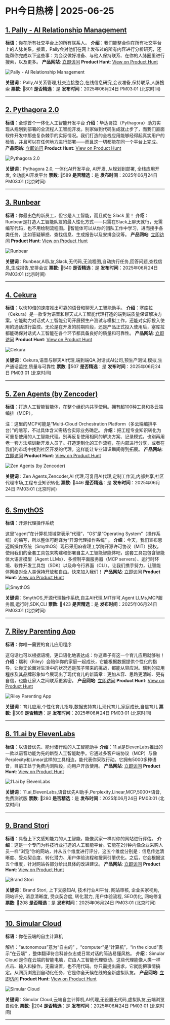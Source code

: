 # PH今日热榜 | 2025-06-25

## [1. Pally - AI Relationship Management](https://www.producthunt.com/posts/pally-ai-relationship-management?utm_campaign=producthunt-api&utm_medium=api-v2&utm_source=Application%3A+dev+%28ID%3A+189358%29)
**标语**：你在所有社交平台上的所有联系人。
**介绍**：我们能整合你在所有社交平台上的人脉关系。接着，Pally会对他们在网上发布过的所有内容进行分析研究，还能帮你完成以下这些事：为会议做好准备、与他人保持联系、在你的人脉圈里进行搜索，以及更多。
**产品网站**: [立即访问](https://www.producthunt.com/r/5KL7PO33VQEE52?utm_campaign=producthunt-api&utm_medium=api-v2&utm_source=Application%3A+dev+%28ID%3A+189358%29)
**Product Hunt**: [View on Product Hunt](https://www.producthunt.com/posts/pally-ai-relationship-management?utm_campaign=producthunt-api&utm_medium=api-v2&utm_source=Application%3A+dev+%28ID%3A+189358%29)

![Pally - AI Relationship Management](https://ph-files.imgix.net/6093e92f-a086-4a87-b49c-5b3db43a02ad.png?auto=format)

**关键词**：Pally,AI关系管理,社交连接整合,在线信息研究,会议准备,保持联系,人脉搜索
**票数**: 🔺801
**是否精选**：是
**发布时间**：2025年06月24日 PM03:01 (北京时间)

---

## [2. Pythagora 2.0](https://www.producthunt.com/posts/pythagora-2-0-2?utm_campaign=producthunt-api&utm_medium=api-v2&utm_source=Application%3A+dev+%28ID%3A+189358%29)
**标语**：全球首个一体化人工智能开发平台
**介绍**：毕达哥拉（Pythagora）助力实现从规划到部署的全流程人工智能开发。别家做到代码生成就止步了，而我们直面软件开发中那些复杂棘手的实际情况。我们打造的全栈应用能够经得起真实用户的检验，并且可以在任何地方进行部署——而且这一切都能在同一个平台上完成。
**产品网站**: [立即访问](https://www.producthunt.com/r/7UFH6XSOQUMOK2?utm_campaign=producthunt-api&utm_medium=api-v2&utm_source=Application%3A+dev+%28ID%3A+189358%29)
**Product Hunt**: [View on Product Hunt](https://www.producthunt.com/posts/pythagora-2-0-2?utm_campaign=producthunt-api&utm_medium=api-v2&utm_source=Application%3A+dev+%28ID%3A+189358%29)

![Pythagora 2.0](https://ph-files.imgix.net/ef8412a0-b7e4-4b5a-b6a8-d1752fdb2b25.png?auto=format)

**关键词**：Pythagora 2.0, 一体化AI开发平台, AI开发, 从规划到部署, 全栈应用开发, 全功能AI开发平台
**票数**: 🔺589
**是否精选**：是
**发布时间**：2025年06月24日 PM03:01 (北京时间)

---

## [3. Runbear](https://www.producthunt.com/posts/runbear?utm_campaign=producthunt-api&utm_medium=api-v2&utm_source=Application%3A+dev+%28ID%3A+189358%29)
**标语**：你最出色的新员工，但它是人工智能，而且就在 Slack 里！
**介绍**：Runbear是打造人工智能队友的最人性化方式——只需在Slack上聊天就行，无需编写代码，也不用绘制流程图。🚀智能体可以从你的团队工作中学习，进而接手各类任务，比如答疑解惑、查找信息、生成报告以及安排会议等。
**产品网站**: [立即访问](https://www.producthunt.com/r/LBUAF75JHQTPMK?utm_campaign=producthunt-api&utm_medium=api-v2&utm_source=Application%3A+dev+%28ID%3A+189358%29)
**Product Hunt**: [View on Product Hunt](https://www.producthunt.com/posts/runbear?utm_campaign=producthunt-api&utm_medium=api-v2&utm_source=Application%3A+dev+%28ID%3A+189358%29)

![Runbear](https://ph-files.imgix.net/cf278902-3926-4c8a-98ac-5fa572753088.png?auto=format)

**关键词**：Runbear,AI队友,Slack,无代码,无流程图,自动执行任务,回答问题,查找信息,生成报告,安排会议
**票数**: 🔺540
**是否精选**：是
**发布时间**：2025年06月24日 PM03:01 (北京时间)

---

## [4. Cekura](https://www.producthunt.com/posts/cekura?utm_campaign=producthunt-api&utm_medium=api-v2&utm_source=Application%3A+dev+%28ID%3A+189358%29)
**标语**：以快10倍的速度推出可靠的语音和聊天人工智能助手。
**介绍**：塞库拉（Cekura）是一款专为语音和聊天式人工智能代理打造的端到端质量保证解决方案。它能助力对话式人工智能公司开展预生产测试与模拟工作，还能对实际投入使用的通话进行监控。无论是在开发的前期阶段，还是产品正式投入使用后，塞库拉都能确保对话式人工智能在各个环节都具备良好的质量和可靠性。
**产品网站**: [立即访问](https://www.producthunt.com/r/E4ZCJB6ZJOFPGQ?utm_campaign=producthunt-api&utm_medium=api-v2&utm_source=Application%3A+dev+%28ID%3A+189358%29)
**Product Hunt**: [View on Product Hunt](https://www.producthunt.com/posts/cekura?utm_campaign=producthunt-api&utm_medium=api-v2&utm_source=Application%3A+dev+%28ID%3A+189358%29)

![Cekura](https://ph-files.imgix.net/d4f52728-d04e-4d8a-8bab-8fea7bd0ea78.png?auto=format)

**关键词**：Cekura,语音与聊天AI代理,端到端QA,对话式AI公司,预生产测试,模拟,生产通话监控,质量与可靠性
**票数**: 🔺507
**是否精选**：是
**发布时间**：2025年06月24日 PM03:01 (北京时间)

---

## [5. Zen Agents (by Zencoder)](https://www.producthunt.com/posts/zen-agents-by-zencoder?utm_campaign=producthunt-api&utm_medium=api-v2&utm_source=Application%3A+dev+%28ID%3A+189358%29)
**标语**：打造人工智能智能体，在整个组织内共享使用。拥有超100种工具和多云端编排（MCP）。

注：这里的MCP可能是“Multi-Cloud Orchestration Platform（多云端编排平台）”的缩写，不过具体含义需结合实际业务确定。
**介绍**：把工程专业知识转化为可重复使用的人工智能代理。别再反复使用相同的解决方案、记录模式，也别再用老一套方法培训新开发人员了。打造定制化的工作流程，在内部进行分享，或者在我们的市场中找到社区开发的代理。这样能让专业知识瞬间得到拓展。
**产品网站**: [立即访问](https://www.producthunt.com/r/BHDXKQ5SOLCPOH?utm_campaign=producthunt-api&utm_medium=api-v2&utm_source=Application%3A+dev+%28ID%3A+189358%29)
**Product Hunt**: [View on Product Hunt](https://www.producthunt.com/posts/zen-agents-by-zencoder?utm_campaign=producthunt-api&utm_medium=api-v2&utm_source=Application%3A+dev+%28ID%3A+189358%29)

![Zen Agents (by Zencoder)](https://ph-files.imgix.net/f5a62ee9-52f0-4c69-a957-5af76ff2b678.png?auto=format)

**关键词**：Zen Agents,Zencoder,AI 代理,可复用AI代理,定制工作流,内部共享,社区代理市场,工程专业知识转化
**票数**: 🔺446
**是否精选**：是
**发布时间**：2025年06月24日 PM03:01 (北京时间)

---

## [6. SmythOS](https://www.producthunt.com/posts/smythos-2?utm_campaign=producthunt-api&utm_medium=api-v2&utm_source=Application%3A+dev+%28ID%3A+189358%29)
**标语**：开源代理操作系统

这里“agent”在计算机领域常表示“代理”，“OS”是“Operating System”（操作系统）的缩写，所以整体可翻译为“开源代理操作系统” 。
**介绍**：今天，我们宣布思迈斯操作系统（SmythOS）现已采用麻省理工学院开源许可协议（MIT）授权。使用我们的全套工具包来构建和部署自主人工智能智能体吧，这套工具包包含智能体大语言模型（Agent LLMs）、多控制平面服务器（MCP servers）、运行时环境、软件开发工具包（SDK）以及命令行界面（CLI）。让我们携手努力，让智能体网络对全人类保持开放和自由。快来加入我们！
**产品网站**: [立即访问](https://www.producthunt.com/r/PTZ3DWXOJH2YIJ?utm_campaign=producthunt-api&utm_medium=api-v2&utm_source=Application%3A+dev+%28ID%3A+189358%29)
**Product Hunt**: [View on Product Hunt](https://www.producthunt.com/posts/smythos-2?utm_campaign=producthunt-api&utm_medium=api-v2&utm_source=Application%3A+dev+%28ID%3A+189358%29)

![SmythOS](https://ph-files.imgix.net/379d0c0e-645d-4365-a406-e5aa43f8c34f.png?auto=format)

**关键词**：SmythOS,开源代理操作系统,自主AI代理,MIT许可,Agent LLMs,MCP服务器,运行时,SDK,CLI
**票数**: 🔺423
**是否精选**：是
**发布时间**：2025年06月24日 PM03:01 (北京时间)

---

## [7. Riley Parenting App](https://www.producthunt.com/posts/riley-parenting-app?utm_campaign=producthunt-api&utm_medium=api-v2&utm_source=Application%3A+dev+%28ID%3A+189358%29)
**标语**：你唯一需要的育儿应用程序

这句话也可以根据语境，更口语化地表达成：你这辈子有这一个育儿应用就够啦！
**介绍**：瑞利（Riley）会陪伴你的家庭一起成长，它能根据数据提供个性化的指导，让你无论面对生活中的状况还是孩子带来的挑战，都能从容应对。瑞利的应用程序及其品牌形象如今展现出了现代育儿的新篇章：更加从容、思路更清晰、更有自信，也能让家人之间联系更紧密。
**产品网站**: [立即访问](https://www.producthunt.com/r/75ZM4GKBFJUNFY?utm_campaign=producthunt-api&utm_medium=api-v2&utm_source=Application%3A+dev+%28ID%3A+189358%29)
**Product Hunt**: [View on Product Hunt](https://www.producthunt.com/posts/riley-parenting-app?utm_campaign=producthunt-api&utm_medium=api-v2&utm_source=Application%3A+dev+%28ID%3A+189358%29)

![Riley Parenting App](https://ph-files.imgix.net/331ad9da-93e6-410f-913e-2ae707341fe0.png?auto=format)

**关键词**：育儿应用,个性化育儿指导,数据支持育儿,现代育儿,家庭成长,自信育儿
**票数**: 🔺309
**是否精选**：是
**发布时间**：2025年06月24日 PM03:01 (北京时间)

---

## [8. 11.ai by ElevenLabs](https://www.producthunt.com/posts/11-ai-by-elevenlabs?utm_campaign=producthunt-api&utm_medium=api-v2&utm_source=Application%3A+dev+%28ID%3A+189358%29)
**标语**：以语音优先、能付诸行动的人工智能助手
**介绍**：11.ai是ElevenLabs推出的一款以语音功能为先的新型人工智能助手。它通过多客户端协议（MCP）与像Perplexity和Linear这样的工具相连，能代表你采取行动。它拥有5000多种语音，目前正处于免费内测阶段，向用户开放使用。
**产品网站**: [立即访问](https://www.producthunt.com/r/P56CAKMQP5YW4X?utm_campaign=producthunt-api&utm_medium=api-v2&utm_source=Application%3A+dev+%28ID%3A+189358%29)
**Product Hunt**: [View on Product Hunt](https://www.producthunt.com/posts/11-ai-by-elevenlabs?utm_campaign=producthunt-api&utm_medium=api-v2&utm_source=Application%3A+dev+%28ID%3A+189358%29)

![11.ai by ElevenLabs](https://ph-files.imgix.net/1b4f0150-288c-4ac1-ac51-1a4dd9ba5332.jpeg?auto=format)

**关键词**：11.ai,ElevenLabs,语音优先AI助手,Perplexity,Linear,MCP,5000+语音,免费测试版
**票数**: 🔺280
**是否精选**：是
**发布时间**：2025年06月24日 PM03:01 (北京时间)

---

## [9. Brand Stori](https://www.producthunt.com/posts/brand-stori?utm_campaign=producthunt-api&utm_medium=api-v2&utm_source=Application%3A+dev+%28ID%3A+189358%29)
**标语**：具备上下文感知能力的人工智能，能像买家一样对你的网站进行评估。
**介绍**：这是一个专门为科技行业打造的人工智能平台。它能在2分钟内像企业采购人员一样“浏览”你的网站，并从五个维度进行评分，这五个维度分别是：信息传达清晰度、受众契合度、转化潜力、用户体验流程和搜索引擎优化。之后，它会根据这五个维度，针对网站各部分给出具体的改进建议。
**产品网站**: [立即访问](https://www.producthunt.com/r/PDQEDXUB4QPOCF?utm_campaign=producthunt-api&utm_medium=api-v2&utm_source=Application%3A+dev+%28ID%3A+189358%29)
**Product Hunt**: [View on Product Hunt](https://www.producthunt.com/posts/brand-stori?utm_campaign=producthunt-api&utm_medium=api-v2&utm_source=Application%3A+dev+%28ID%3A+189358%29)

![Brand Stori](https://ph-files.imgix.net/466f1868-8fdc-44c7-9875-863d42751a9e.png?auto=format)

**关键词**：Brand Stori, 上下文感知AI, 技术行业AI平台, 网站审核, 企业买家视角, 网站评分, 消息清晰度, 受众契合度, 转化潜力, 用户体验流程, SEO优化, 网站修复
**票数**: 🔺208
**是否精选**：是
**发布时间**：2025年06月24日 PM03:01 (北京时间)

---

## [10. Simular Cloud](https://www.producthunt.com/posts/simular-cloud?utm_campaign=producthunt-api&utm_medium=api-v2&utm_source=Application%3A+dev+%28ID%3A+189358%29)
**标语**：你在云端的自主计算机

解析：“autonomous”意为“自主的” ，“computer”是“计算机”，“in the cloud”表示“在云端” ，整体翻译符合科普杂志或日常对话的简洁易懂风格。
**介绍**：Simular Cloud 是你在云端的智能电脑，它由人工智能代理驱动，这些代理能像人类一样点击、输入和操作。无需设置，也不用代码。你只需提出需求，它就能把事情搞定。从网页浏览到自动化任务，它是你全天候在线的全新虚拟队友。
**产品网站**: [立即访问](https://www.producthunt.com/r/CG2I3TDDLZG2GH?utm_campaign=producthunt-api&utm_medium=api-v2&utm_source=Application%3A+dev+%28ID%3A+189358%29)
**Product Hunt**: [View on Product Hunt](https://www.producthunt.com/posts/simular-cloud?utm_campaign=producthunt-api&utm_medium=api-v2&utm_source=Application%3A+dev+%28ID%3A+189358%29)

![Simular Cloud](https://ph-files.imgix.net/df56d699-e7c3-46da-a24b-50b85842be51.png?auto=format)

**关键词**：Simular Cloud,云端自主计算机,AI代理,无设置无代码,虚拟队友,云端浏览自动化
**票数**: 🔺204
**是否精选**：是
**发布时间**：2025年06月24日 PM03:01 (北京时间)

---

